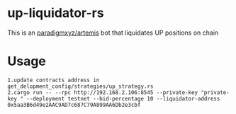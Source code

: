 # up-liquidator-rs
This is an [paradigmxyz/artemis](https://github.com/paradigmxyz/artemis) bot that liquidates UP positions on chain

# Usage

```
1.update contracts address in get_delopment_config/strategies/up_strategy.rs
2.cargo run -- --rpc http://192.168.2.106:8545 --private-key "private-key " --deployment testnet --bid-percentage 10 --liquidator-address 0x5aa3B6d49e2AAC9AD7c687C79A899AA6Db2e3cbf

```
